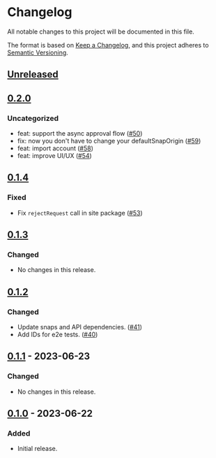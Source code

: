 # Changelog
All notable changes to this project will be documented in this file.

The format is based on [Keep a Changelog](https://keepachangelog.com/en/1.0.0/),
and this project adheres to [Semantic Versioning](https://semver.org/spec/v2.0.0.html).

## [Unreleased]

## [0.2.0]
### Uncategorized
- feat: support the async approval flow ([#50](https://github.com/MetaMask/snap-simple-keyring/pull/50))
- fix: now you don't have to change your defaultSnapOrigin ([#59](https://github.com/MetaMask/snap-simple-keyring/pull/59))
- feat: import account ([#58](https://github.com/MetaMask/snap-simple-keyring/pull/58))
- feat: improve UI/UX ([#54](https://github.com/MetaMask/snap-simple-keyring/pull/54))

## [0.1.4]
### Fixed
- Fix `rejectRequest` call in site package ([#53](https://github.com/MetaMask/snap-simple-keyring/pull/53))

## [0.1.3]
### Changed
- No changes in this release.

## [0.1.2]
### Changed
- Update snaps and API dependencies. ([#41](https://github.com/MetaMask/snap-simple-keyring/pull/41))
- Add IDs for e2e tests. ([#40](https://github.com/MetaMask/snap-simple-keyring/pull/40))

## [0.1.1] - 2023-06-23
### Changed
- No changes in this release.

## [0.1.0] - 2023-06-22
### Added
- Initial release.

[Unreleased]: https://github.com/MetaMask/snap-simple-keyring/compare/v0.2.0...HEAD
[0.2.0]: https://github.com/MetaMask/snap-simple-keyring/compare/v0.1.4...v0.2.0
[0.1.4]: https://github.com/MetaMask/snap-simple-keyring/compare/v0.1.3...v0.1.4
[0.1.3]: https://github.com/MetaMask/snap-simple-keyring/compare/v0.1.2...v0.1.3
[0.1.2]: https://github.com/MetaMask/snap-simple-keyring/compare/v0.1.1...v0.1.2
[0.1.1]: https://github.com/MetaMask/snap-simple-keyring/compare/v0.1.0...v0.1.1
[0.1.0]: https://github.com/MetaMask/snap-simple-keyring/releases/tag/v0.1.0
